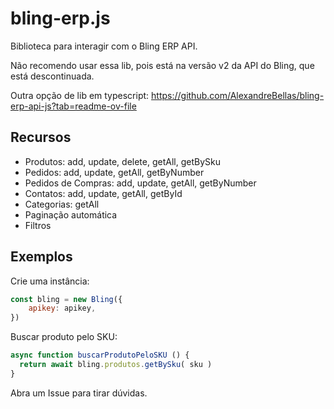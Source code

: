 # bling-erp.js
Biblioteca para interagir com o Bling ERP API.

Não recomendo usar essa lib, pois está na versão v2 da API do Bling, que está descontinuada.

Outra opção de lib em typescript: https://github.com/AlexandreBellas/bling-erp-api-js?tab=readme-ov-file

## Recursos
- Produtos: add, update, delete, getAll, getBySku
- Pedidos: add, update, getAll, getByNumber
- Pedidos de Compras: add, update, getAll, getByNumber
- Contatos: add, update, getAll, getById
- Categorias: getAll
- Paginação automática
- Filtros

## Exemplos

Crie uma instância:
```js
const bling = new Bling({
    apikey: apikey,
})
```

Buscar produto pelo SKU:
```js
async function buscarProdutoPeloSKU () {
  return await bling.produtos.getBySku( sku )
}
```


Abra um Issue para tirar dúvidas.